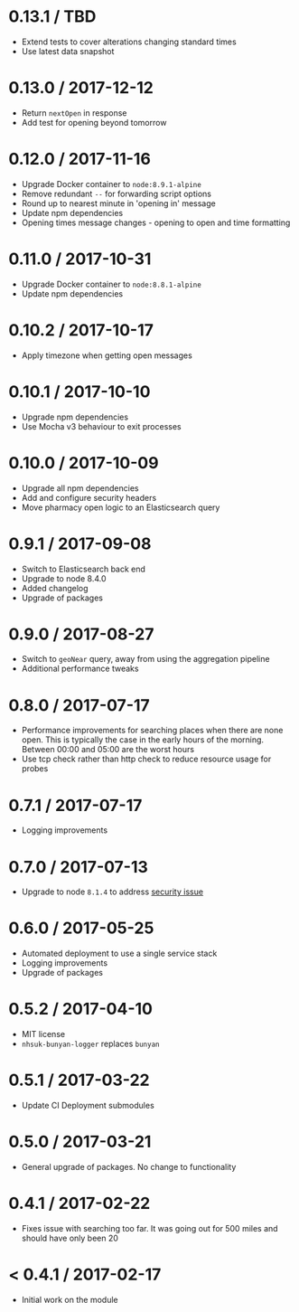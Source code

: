 0.13.1 / TBD
===================
- Extend tests to cover alterations changing standard times
- Use latest data snapshot

0.13.0 / 2017-12-12
===================
- Return `nextOpen` in response
- Add test for opening beyond tomorrow

0.12.0 / 2017-11-16
===================
- Upgrade Docker container to `node:8.9.1-alpine`
- Remove redundant `--` for forwarding script options
- Round up to nearest minute in 'opening in' message
- Update npm dependencies
- Opening times message changes - opening to open and time formatting

0.11.0 / 2017-10-31
===================
- Upgrade Docker container to `node:8.8.1-alpine`
- Update npm dependencies

0.10.2 / 2017-10-17
===================
- Apply timezone when getting open messages

0.10.1 / 2017-10-10
===================
- Upgrade npm dependencies
- Use Mocha v3 behaviour to exit processes

0.10.0 / 2017-10-09
===================
- Upgrade all npm dependencies
- Add and configure security headers
- Move pharmacy open logic to an Elasticsearch query

0.9.1 / 2017-09-08
==================
- Switch to Elasticsearch back end
- Upgrade to node 8.4.0
- Added changelog
- Upgrade of packages

0.9.0 / 2017-08-27
==================
- Switch to `geoNear` query, away from using the aggregation pipeline
- Additional performance tweaks

0.8.0 / 2017-07-17
==================
- Performance improvements for searching places when there are none open. This
  is typically the case in the early hours of the morning. Between 00:00 and
  05:00 are the worst hours
- Use tcp check rather than http check to reduce resource usage for probes

0.7.1 / 2017-07-17
==================
- Logging improvements

0.7.0 / 2017-07-13
==================
- Upgrade to node `8.1.4` to address
  [security issue](https://nodejs.org/en/blog/vulnerability/july-2017-security-releases/)

0.6.0 / 2017-05-25
==================
- Automated deployment to use a single service stack
- Logging improvements
- Upgrade of packages

0.5.2 / 2017-04-10
==================
- MIT license
- `nhsuk-bunyan-logger` replaces `bunyan`

0.5.1 / 2017-03-22
==================
- Update CI Deployment submodules

0.5.0 / 2017-03-21
==================
- General upgrade of packages. No change to functionality

0.4.1 / 2017-02-22
==================
- Fixes issue with searching too far. It was going out for 500 miles and should
  have only been 20

< 0.4.1 / 2017-02-17
====================
- Initial work on the module
